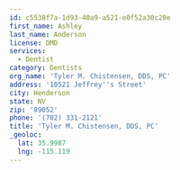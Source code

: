 ```yaml
---
id: c5538f7a-1d93-40a9-a521-e0f52a30c20e
first_name: Ashley
last_name: Anderson
license: DMD
services:
  - Dentist
category: Dentists
org_name: 'Tyler M. Chistensen, DDS, PC'
address: '10521 Jeffrey''s Street'
city: Henderson
state: NV
zip: '89052'
phone: '(702) 331-2121'
title: 'Tyler M. Chistensen, DDS, PC'
_geoloc:
  lat: 35.9987
  lng: -115.119
---
```

